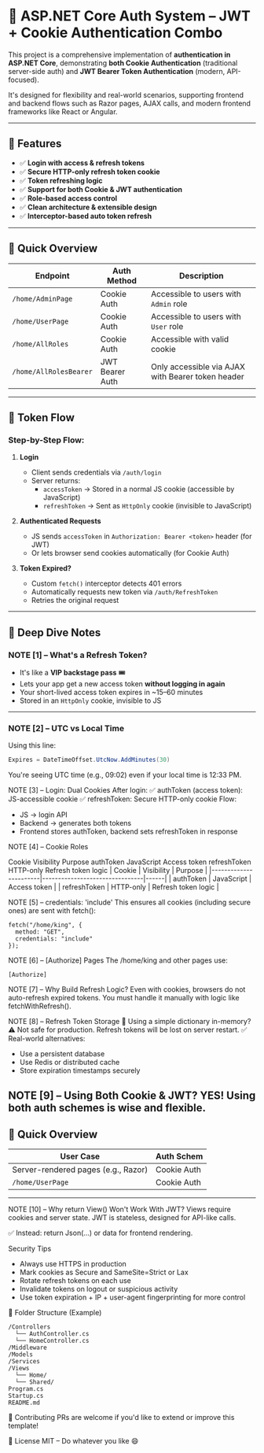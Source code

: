 # 🔐 ASP.NET Core Auth System – JWT + Cookie Authentication Combo

This project is a comprehensive implementation of **authentication in ASP.NET Core**, demonstrating **both Cookie Authentication** (traditional server-side auth) and **JWT Bearer Token Authentication** (modern, API-focused).

It's designed for flexibility and real-world scenarios, supporting frontend and backend flows such as Razor pages, AJAX calls, and modern frontend frameworks like React or Angular.

---

## 📌 Features

- ✅ **Login with access & refresh tokens**
- ✅ **Secure HTTP-only refresh token cookie**
- ✅ **Token refreshing logic**
- ✅ **Support for both Cookie & JWT authentication**
- ✅ **Role-based access control**
- ✅ **Clean architecture & extensible design**
- ✅ **Interceptor-based auto token refresh**

---

## 🚀 Quick Overview

| Endpoint              | Auth Method      | Description                                          |
|-----------------------|------------------|------------------------------------------------------|
| `/home/AdminPage`     | Cookie Auth       | Accessible to users with `Admin` role               |
| `/home/UserPage`      | Cookie Auth       | Accessible to users with `User` role                |
| `/home/AllRoles`      | Cookie Auth       | Accessible with valid cookie                        |
| `/home/AllRolesBearer`| JWT Bearer Auth   | Only accessible via AJAX with Bearer token header   |

---

## 🔁 Token Flow

### Step-by-Step Flow:

1. **Login**
   - Client sends credentials via `/auth/login`
   - Server returns:
     - `accessToken` → Stored in a normal JS cookie (accessible by JavaScript)
     - `refreshToken` → Sent as `HttpOnly` cookie (invisible to JavaScript)

2. **Authenticated Requests**
   - JS sends `accessToken` in `Authorization: Bearer <token>` header (for JWT)
   - Or lets browser send cookies automatically (for Cookie Auth)

3. **Token Expired?**
   - Custom `fetch()` interceptor detects 401 errors
   - Automatically requests new token via `/auth/RefreshToken`
   - Retries the original request

---

## 🧠 Deep Dive Notes

### NOTE [1] – What's a Refresh Token?

- It's like a **VIP backstage pass** 🎟️
- Lets your app get a new access token **without logging in again**
- Your short-lived access token expires in ~15–60 minutes
- Stored in an `HttpOnly` cookie, invisible to JS

---

### NOTE [2] – UTC vs Local Time

Using this line:

```csharp
Expires = DateTimeOffset.UtcNow.AddMinutes(30)
```
You're seeing UTC time (e.g., 09:02) even if your local time is 12:33 PM.

NOTE [3] – Login: Dual Cookies
After login:
✅ authToken (access token): JS-accessible cookie
✅ refreshToken: Secure HTTP-only cookie
Flow:
- JS → login API
- Backend → generates both tokens
- Frontend stores authToken, backend sets refreshToken in response

NOTE [4] – Cookie Roles

Cookie	Visibility	Purpose
authToken	JavaScript	Access token
refreshToken	HTTP-only	Refresh token logic
| Cookie              | Visibility | Purpose |
|-----------------------|--------------------------------|------|
| authToken	     | JavaScript	 | 	Access token |
| refreshToken      | HTTP-only	       | Refresh token logic |


NOTE [5] – credentials: 'include'
This ensures all cookies (including secure ones) are sent with fetch():
```
fetch("/home/king", {
  method: "GET",
  credentials: "include"
});
```

NOTE [6] – [Authorize] Pages
The /home/king and other pages use:
```
[Authorize]
```

NOTE [7] – Why Build Refresh Logic?
Even with cookies, browsers do not auto-refresh expired tokens. You must handle it manually with logic like fetchWithRefresh().

NOTE [8] – Refresh Token Storage
🧱 Using a simple dictionary in-memory?
⚠️ Not safe for production. Refresh tokens will be lost on server restart.
✅ Real-world alternatives:
- Use a persistent database
- Use Redis or distributed cache
- Store expiration timestamps securely

NOTE [9] – Using Both Cookie & JWT? YES!
Using both auth schemes is wise and flexible.
---
## 🚀 Quick Overview

| User Case              | Auth Schem |
|-----------------------|--------------------------------|
| Server-rendered pages (e.g., Razor)	     | Cookie Auth |
| `/home/UserPage`      | Cookie Auth       | JWT Auth |
---

NOTE [10] – Why return View() Won't Work With JWT?
Views require cookies and server state. JWT is stateless, designed for API-like calls.

✅ Instead: return Json(...) or data for frontend rendering.

Security Tips
- Always use HTTPS in production
- Mark cookies as Secure and SameSite=Strict or Lax
- Rotate refresh tokens on each use
- Invalidate tokens on logout or suspicious activity
- Use token expiration + IP + user-agent fingerprinting for more control

📂 Folder Structure (Example)
```
/Controllers
  └── AuthController.cs
  └── HomeController.cs
/Middleware
/Models
/Services
/Views
  └── Home/
  └── Shared/
Program.cs
Startup.cs
README.md
```

🤝 Contributing
PRs are welcome if you'd like to extend or improve this template!

🔗 License
MIT – Do whatever you like 😄

